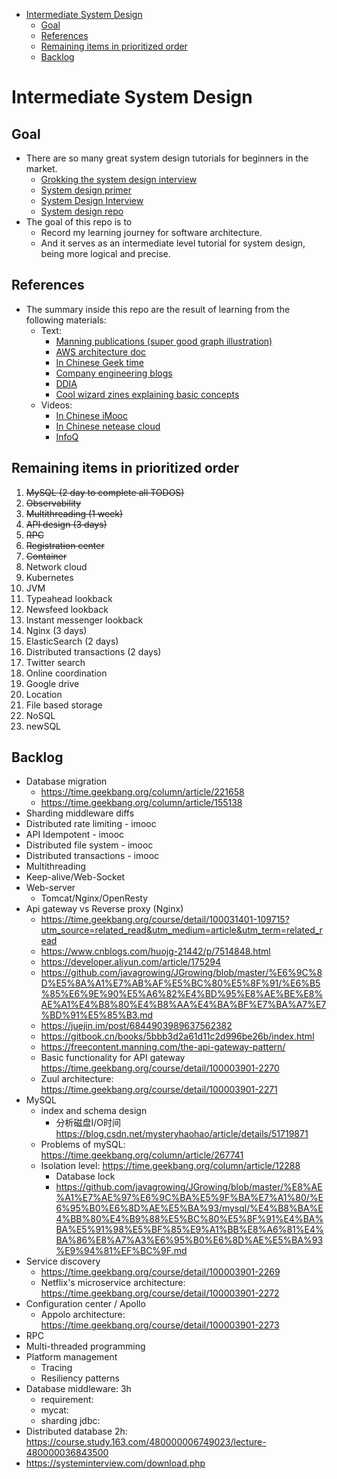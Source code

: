 <!-- MarkdownTOC -->

- [Intermediate System Design](#intermediate-system-design)
	- [Goal](#goal)
	- [References](#references)
	- [Remaining items in prioritized order](#remaining-items-in-prioritized-order)
	- [Backlog](#backlog)

<!-- /MarkdownTOC -->


# Intermediate System Design 
## Goal
* There are so many great system design tutorials for beginners in the market. 
  * [Grokking the system design interview](https://www.educative.io/courses/grokking-the-system-design-interview)
  * [System design primer](https://github.com/donnemartin/system-design-primer)
  * [System Design Interview](https://www.amazon.com/System-Design-Interview-insiders-Second/dp/B08CMF2CQF/ref=sr_1_1?dchild=1&keywords=system+design&qid=1619578081&sr=8-1)
  * [System design repo](https://github.com/checkcheckzz/system-design-interview)
* The goal of this repo is to 
  * Record my learning journey for software architecture. 
  * And it serves as an intermediate level tutorial for system design, being more logical and precise. 

## References
* The summary inside this repo are the result of learning from the following materials:
  * Text: 
    * [Manning publications (super good graph illustration)](https://www.manning.com/)
    * [AWS architecture doc](https://aws.amazon.com/architecture/well-architected/?wa-lens-whitepapers.sort-by=item.additionalFields.sortDate&wa-lens-whitepapers.sort-order=desc)
    * [In Chinese Geek time](https://time.geekbang.org/)
    * [Company engineering blogs](https://github.com/aaronwinter/engineering-blogs)
    * [DDIA](https://www.amazon.com/Designing-Data-Intensive-Applications-Reliable-Maintainable/dp/1449373321/ref=sr_1_1?crid=38CARLM3E1P07&dchild=1&keywords=designing+data-intensive+applications&qid=1619579153&sprefix=intensive+data+app%2Caps%2C208&sr=8-1)
	* [Cool wizard zines explaining basic concepts](https://wizardzines.com/)
  * Videos:
      * [In Chinese iMooc](https://www.imooc.com/)
      * [In Chinese netease cloud](https://study.163.com/)
      * [InfoQ](https://www.infoq.com/?variant=homepage_collections)


## Remaining items in prioritized order
1. ~~MySQL (2 day to complete all TODOS)~~
2. ~~Observability~~
3. ~~Multithreading (1 week)~~
4. ~~API design (3 days)~~
5. ~~RPC~~
6. ~~Registration center~~
7. ~~Container~~
8. Network cloud
9. Kubernetes
10. JVM
11. Typeahead lookback
12. Newsfeed lookback
13. Instant messenger lookback
14. Nginx (3 days)
15. ElasticSearch (2 days)
16. Distributed transactions (2 days)
17. Twitter search
18. Online coordination
19. Google drive
20. Location
21. File based storage
22. NoSQL
23. newSQL


## Backlog
* Database migration
	- https://time.geekbang.org/column/article/221658
	- https://time.geekbang.org/column/article/155138
* Sharding middleware diffs
* Distributed rate limiting - imooc
* API Idempotent - imooc
* Distributed file system - imooc
* Distributed transactions - imooc
* Multithreading
* Keep-alive/Web-Socket
* Web-server
	- Tomcat/Nginx/OpenResty
* Api gateway vs Reverse proxy (Nginx)
	- https://time.geekbang.org/course/detail/100031401-109715?utm_source=related_read&utm_medium=article&utm_term=related_read
	- https://www.cnblogs.com/huojg-21442/p/7514848.html
	- https://developer.aliyun.com/article/175294
	- https://github.com/javagrowing/JGrowing/blob/master/%E6%9C%8D%E5%8A%A1%E7%AB%AF%E5%BC%80%E5%8F%91/%E6%B5%85%E6%9E%90%E5%A6%82%E4%BD%95%E8%AE%BE%E8%AE%A1%E4%B8%80%E4%B8%AA%E4%BA%BF%E7%BA%A7%E7%BD%91%E5%85%B3.md
	- https://juejin.im/post/6844903989637562382
	- https://gitbook.cn/books/5bbb3d2a61d11c2d996be26b/index.html
	- https://freecontent.manning.com/the-api-gateway-pattern/
	- Basic functionality for API gateway https://time.geekbang.org/course/detail/100003901-2270
	- Zuul architecture: https://time.geekbang.org/course/detail/100003901-2271
* MySQL
	* index and schema design
		- 分析磁盘I/O时间 https://blog.csdn.net/mysteryhaohao/article/details/51719871
	* Problems of mySQL: https://time.geekbang.org/column/article/267741
	* Isolation level: https://time.geekbang.org/column/article/12288
		* Database lock
		- https://github.com/javagrowing/JGrowing/blob/master/%E8%AE%A1%E7%AE%97%E6%9C%BA%E5%9F%BA%E7%A1%80/%E6%95%B0%E6%8D%AE%E5%BA%93/mysql/%E4%B8%BA%E4%BB%80%E4%B9%88%E5%BC%80%E5%8F%91%E4%BA%BA%E5%91%98%E5%BF%85%E9%A1%BB%E8%A6%81%E4%BA%86%E8%A7%A3%E6%95%B0%E6%8D%AE%E5%BA%93%E9%94%81%EF%BC%9F.md
* Service discovery
	- https://time.geekbang.org/course/detail/100003901-2269
	- Netflix's microservice architecture: https://time.geekbang.org/course/detail/100003901-2272
* Configuration center / Apollo
	- Appolo architecture: https://time.geekbang.org/course/detail/100003901-2273
* RPC
* Multi-threaded programming
* Platform management
	* Tracing
	* Resiliency patterns
* Database middleware: 3h
	- requirement: 
	- mycat:
	- sharding jdbc: 
* Distributed database 2h: https://course.study.163.com/480000006749023/lecture-480000036843500
* https://systeminterview.com/download.php
